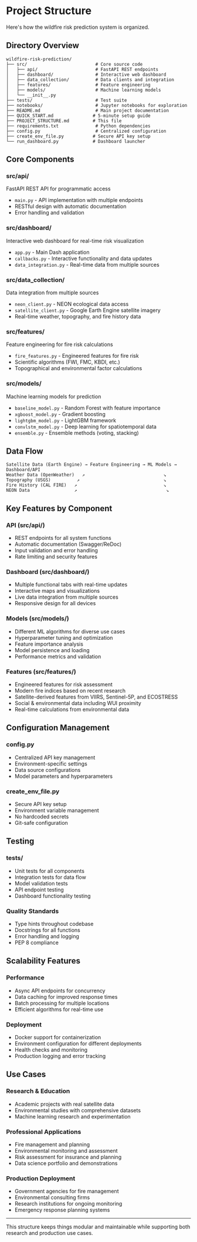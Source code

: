 # Project Structure

Here's how the wildfire risk prediction system is organized.

## Directory Overview

```
wildfire-risk-prediction/
├── src/                          # Core source code
│   ├── api/                      # FastAPI REST endpoints
│   ├── dashboard/                # Interactive web dashboard
│   ├── data_collection/          # Data clients and integration
│   ├── features/                 # Feature engineering
│   ├── models/                   # Machine learning models
│   └── __init__.py
├── tests/                        # Test suite
├── notebooks/                    # Jupyter notebooks for exploration
├── README.md                     # Main project documentation
├── QUICK_START.md               # 5-minute setup guide
├── PROJECT_STRUCTURE.md         # This file
├── requirements.txt              # Python dependencies
├── config.py                     # Centralized configuration
├── create_env_file.py           # Secure API key setup
└── run_dashboard.py             # Dashboard launcher
```

## Core Components

### src/api/
FastAPI REST API for programmatic access
- `main.py` - API implementation with multiple endpoints
- RESTful design with automatic documentation
- Error handling and validation

### src/dashboard/
Interactive web dashboard for real-time risk visualization
- `app.py` - Main Dash application
- `callbacks.py` - Interactive functionality and data updates
- `data_integration.py` - Real-time data from multiple sources

### src/data_collection/
Data integration from multiple sources
- `neon_client.py` - NEON ecological data access
- `satellite_client.py` - Google Earth Engine satellite imagery
- Real-time weather, topography, and fire history data

### src/features/
Feature engineering for fire risk calculations
- `fire_features.py` - Engineered features for fire risk
- Scientific algorithms (FWI, FMC, KBDI, etc.)
- Topographical and environmental factor calculations

### src/models/
Machine learning models for prediction
- `baseline_model.py` - Random Forest with feature importance
- `xgboost_model.py` - Gradient boosting
- `lightgbm_model.py` - LightGBM framework
- `convlstm_model.py` - Deep learning for spatiotemporal data
- `ensemble.py` - Ensemble methods (voting, stacking)

## Data Flow

```
Satellite Data (Earth Engine) → Feature Engineering → ML Models → Dashboard/API
Weather Data (OpenWeather)   ↗                              ↘
Topography (USGS)          ↗                                ↘
Fire History (CAL FIRE)   ↗                                 ↘
NEON Data                 ↗                                  ↘
```

## Key Features by Component

### API (src/api/)
- REST endpoints for all system functions
- Automatic documentation (Swagger/ReDoc)
- Input validation and error handling
- Rate limiting and security features

### Dashboard (src/dashboard/)
- Multiple functional tabs with real-time updates
- Interactive maps and visualizations
- Live data integration from multiple sources
- Responsive design for all devices

### Models (src/models/)
- Different ML algorithms for diverse use cases
- Hyperparameter tuning and optimization
- Feature importance analysis
- Model persistence and loading
- Performance metrics and validation

### Features (src/features/)
- Engineered features for risk assessment
- Modern fire indices based on recent research
- Satellite-derived features from VIIRS, Sentinel-5P, and ECOSTRESS
- Social & environmental data including WUI proximity
- Real-time calculations from environmental data

## Configuration Management

### config.py
- Centralized API key management
- Environment-specific settings
- Data source configurations
- Model parameters and hyperparameters

### create_env_file.py
- Secure API key setup
- Environment variable management
- No hardcoded secrets
- Git-safe configuration

## Testing

### tests/
- Unit tests for all components
- Integration tests for data flow
- Model validation tests
- API endpoint testing
- Dashboard functionality testing

### Quality Standards
- Type hints throughout codebase
- Docstrings for all functions
- Error handling and logging
- PEP 8 compliance

## Scalability Features

### Performance
- Async API endpoints for concurrency
- Data caching for improved response times
- Batch processing for multiple locations
- Efficient algorithms for real-time use

### Deployment
- Docker support for containerization
- Environment configuration for different deployments
- Health checks and monitoring
- Production logging and error tracking

## Use Cases

### Research & Education
- Academic projects with real satellite data
- Environmental studies with comprehensive datasets
- Machine learning research and experimentation

### Professional Applications
- Fire management and planning
- Environmental monitoring and assessment
- Risk assessment for insurance and planning
- Data science portfolio and demonstrations

### Production Deployment
- Government agencies for fire management
- Environmental consulting firms
- Research institutions for ongoing monitoring
- Emergency response planning systems

---

This structure keeps things modular and maintainable while supporting both research and production use cases.